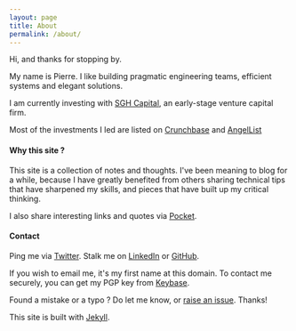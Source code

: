 ```yaml
---
layout: page
title: About
permalink: /about/
---
```


Hi, and thanks for stopping by.

My name is Pierre. I like building pragmatic engineering teams, efficient systems and elegant solutions.

I am currently investing with [SGH Capital](http://www.sghcapital.com/), an early-stage venture capital firm.

Most of the investments I led are listed on [Crunchbase](https://www.crunchbase.com/person/pierre-lavaux "Pierre Lavaux on Crunchbase") and [AngelList](https://angel.co/u/pierrelavaux "Pierre Lavaux on AngelList")

#### Why this site ?

This site is a collection of notes and thoughts. I've been meaning to blog for a while, because I have greatly benefited from others sharing technical tips that have sharpened my skills, and pieces that have built up my critical thinking.

I also share interesting links and quotes via [Pocket](https://getpocket.com/@lavaux "Pierre Lavaux on Pocket").

#### Contact

Ping me via [Twitter](https://twitter.com/prlvx "Pierre Lavaux on Twitter"). Stalk me on [LinkedIn](https://www.linkedin.com/in/pierrelavaux "Pierre Lavaux on LinkedIn") or [GitHub](https://github.com/PierreLvx "Pierre Lavaux on GitHub").

If you wish to email me, it's my first name at this domain. To contact me securely, you can get my PGP key from [Keybase](https://keybase.io/pierrelavaux/pgp_keys.asc).

Found a mistake or a typo ? Do let me know, or [raise an issue](https://github.com/PierreLvx/lavaux.lv/issues). Thanks!

This site is built with [Jekyll](http://jekyllrb.com).

